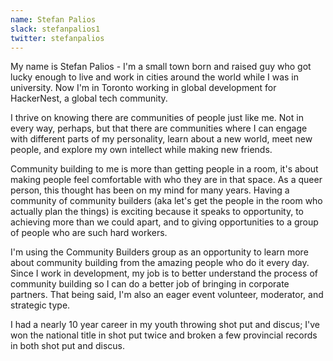 ```yaml
---
name: Stefan Palios
slack: stefanpalios1 
twitter: stefanpalios
---
```


My name is Stefan Palios - I'm a small town born and raised guy who got lucky enough to live and work in cities around the world while I was in university. Now I'm in Toronto working in global development for HackerNest, a global tech community.  
  
I thrive on knowing there are communities of people just like me. Not in every way, perhaps, but that there are communities where I can engage with different parts of my personality, learn about a new world, meet new people, and explore my own intellect while making new friends.  
  
Community building to me is more than getting people in a room, it's about making people feel comfortable with who they are in that space. As a queer person, this thought has been on my mind for many years. Having a community of community builders (aka let's get the people in the room who actually plan the things) is exciting because it speaks to opportunity, to achieving more than we could apart, and to giving opportunities to a group of people who are such hard workers.  
  
I'm using the Community Builders group as an opportunity to learn more about community building from the amazing people who do it every day. Since I work in development, my job is to better understand the process of community building so I can do a better job of bringing in corporate partners. That being said, I'm also an eager event volunteer, moderator, and strategic type.  
  
I had a nearly 10 year career in my youth throwing shot put and discus; I've won the national title in shot put twice and broken a few provincial records in both shot put and discus. 
